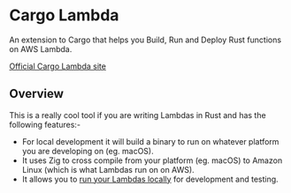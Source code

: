 

# Cargo Lambda


An extension to Cargo that helps you Build, Run and Deploy Rust functions on AWS Lambda.

[Official Cargo Lambda site](https://www.cargo-lambda.info/)


## Overview

This is a really cool tool if you are writing Lambdas in Rust and has the following features:-

- For local development it will build a binary to run on whatever platform you are developing on (eg. macOS).
- It uses Zig to cross compile from your platform (eg. macOS) to Amazon Linux (which is what Lambdas run on on AWS).
- It allows you to [run your Lambdas locally](https://www.cargo-lambda.info/commands/watch.html#cargo-lambda-watch) for development and testing.

